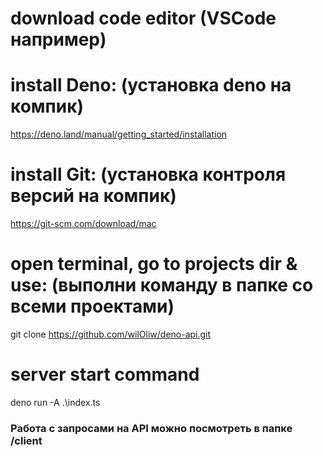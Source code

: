 # download code editor (VSCode например)

# install Deno: (установка deno на компик)
https://deno.land/manual/getting_started/installation

# install Git: (установка контроля версий на компик)
https://git-scm.com/download/mac

# open terminal, go to projects dir & use: (выполни команду в папке со всеми проектами)
git clone https://github.com/wilOliw/deno-api.git

# server start command
deno run -A .\index.ts

### Работа с запросами на API можно посмотреть в папке /client
